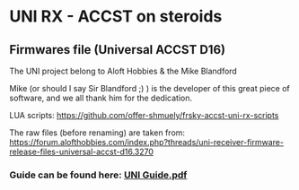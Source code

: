 # UNI RX - ACCST  on steroids

## Firmwares file (Universal ACCST D16)

The UNI project belong to Aloft Hobbies & the Mike Blandford

Mike (or should I say Sir Blandford ;) ) is the developer of this great piece of software, and we all thank him for the dedication.


LUA scripts: https://github.com/offer-shmuely/frsky-accst-uni-rx-scripts




The raw files (before renaming) are taken from:
https://forum.alofthobbies.com/index.php?threads/uni-receiver-firmware-release-files-universal-accst-d16.3270

### Guide can be found here: [UNI Guide.pdf](https://github.com/offer-shmuely/frsky-accst-uni-rx-firmware/blob/main/Universal%20ACCST%20Guide.pdf)
